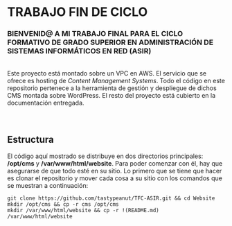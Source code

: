 # TRABAJO FIN DE CICLO
### BIENVENID@ A MI TRABAJO FINAL PARA EL CICLO FORMATIVO DE GRADO SUPERIOR EN ADMINISTRACIÓN DE SISTEMAS INFORMÁTICOS EN RED (ASIR)
</br>
Este proyecto está montado sobre un VPC en AWS. El servicio que se ofrece es hosting de <i>Content Management Systems</i>. Todo el código en este repositorio pertenece a la herramienta de gestión y despliegue de dichos CMS montada sobre WordPress. El resto del proyecto está cubierto en la documentación entregada.  
</br>  

</br>

</br>  

## Estructura
El código aquí mostrado se distribuye en dos directorios principales: **/opt/cms** y **/var/www/html/website**. Para poder comenzar con él, hay que asegurarse de que todo esté en su sitio. Lo primero que se tiene que hacer es clonar el repositorio y mover cada cosa a su sitio con los comandos que se muestran a continuación:
```
git clone https://github.com/tastypeanut/TFC-ASIR.git && cd Website
mkdir /opt/cms && cp -r cms /opt/cms
mkdir /var/www/html/website && cp -r !(README.md) /var/www/html/website
```
